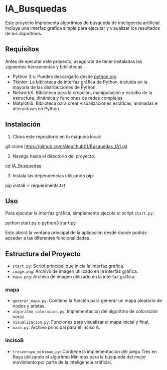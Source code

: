 # IA_Busquedas

Este proyecto implementa algoritmos de búsqueda de inteligencia artificial. Incluye una interfaz gráfica simple para ejecutar y visualizar los resultados de los algoritmos.

## Requisitos

Antes de ejecutar este proyecto, asegúrate de tener instaladas las siguientes herramientas y bibliotecas:

- Python 3.x: Puedes descargarlo desde [python.org](https://www.python.org/)
- Tkinter: La biblioteca de interfaz gráfica de Python, incluida en la mayoría de las distribuciones de Python.
- NetworkX: Biblioteca para la creación, manipulación y estudio de la estructura, dinámica y funciones de redes complejas.
- Matplotlib: Biblioteca para crear visualizaciones estáticas, animadas e interactivas en Python.

## Instalación

1. Clona este repositorio en tu máquina local:

git clone https://github.com/Alegithub01/Busquedas_IA1.git

2. Navega hasta el directorio del proyecto:

cd IA_Busquedas

3. Instala las dependencias utilizando pip:

pip install -r requeriments.txt


## Uso

Para ejecutar la interfaz gráfica, simplemente ejecuta el script `start.py`:

python start.py o python3 start.py

Esto abrirá la ventana principal de la aplicación desde donde podrás acceder a las diferentes funcionalidades.

## Estructura del Proyecto

- `start.py`: Script principal que inicia la interfaz gráfica.
- `image.png`: Archivo de imagen utilizado en la interfaz gráfica.
- `mapa.png`: Archivo de imagen utilizado en la interfaz gráfica.

### mapa
- `generar_mapa.py`: Contiene la función para generar un mapa aleatorio de nodos y aristas.
- `algoritmo_coloracion.py`: Implementación del algoritmo de coloración voraz.
- `visualizacion.py`: Funciones para visualizar el mapa inicial y final.
- `main.py`: Archivo principal para el inciso A.


### incisoB
-  `tresenraya_minimax.py`: Contiene la implementación del juego Tres en Raya utilizando el algoritmo Minimax para la búsqueda del mejor movimiento por parte de la inteligencia artificial.
